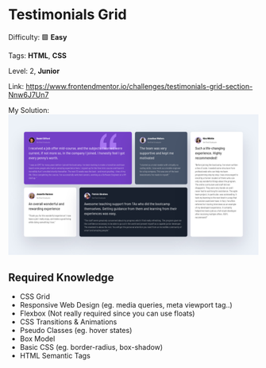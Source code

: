 # Testimonials Grid

Difficulty: 🟩 **Easy**

Tags: **HTML**, **CSS**

Level: 2, **Junior**

Link: https://www.frontendmentor.io/challenges/testimonials-grid-section-Nnw6J7Un7

My Solution:
![My Solution](preview.png)

## Required Knowledge
- CSS Grid
- Responsive Web Design (eg. media queries, meta viewport tag..)
- Flexbox (Not really required since you can use floats)
- CSS Transitions & Animations
- Pseudo Classes (eg. hover states)
- Box Model
- Basic CSS (eg. border-radius, box-shadow)
- HTML Semantic Tags
